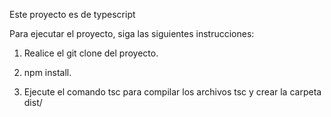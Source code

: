 Este proyecto es de typescript

Para ejecutar el proyecto, siga las siguientes instrucciones:

1. Realice el git clone del proyecto.

2. npm install.

3. Ejecute el comando tsc para compilar los archivos tsc y crear la carpeta dist/